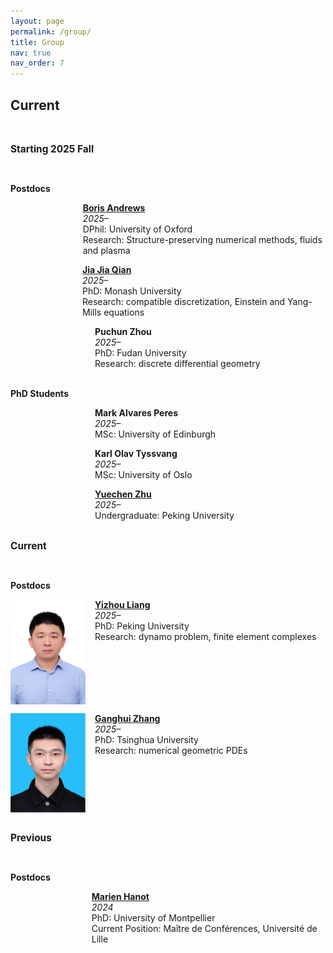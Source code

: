 ```yaml
---
layout: page
permalink: /group/
title: Group
nav: true
nav_order: 7
---
```

## Current

<br>

<span style="font-size: 1.1em;"><strong>Starting 2025 Fall</strong></span>

<br>

<span style="font-size: 1em;"><strong>Postdocs</strong></span>

<div style="display: flex; align-items: flex-start; margin-top: 1em;">
  <div style="width: 120px; margin-right: 15px;"></div>
  <div>
    <strong><a href="https://borisandrews.github.io">Boris Andrews</a></strong><br>
    <em>2025–</em><br>
    DPhil: University of Oxford<br>
    Research: Structure-preserving numerical methods, fluids and plasma
  </div>
</div>

<div style="display: flex; align-items: flex-start; margin-top: 1em;">
  <div style="width: 120px; margin-right: 15px;"></div>
  <div>
    <strong><a href="https://scholar.google.it/citations?user=LwtzvicAAAAJ&hl=it">Jia Jia Qian</a></strong><br>
    <em>2025–</em><br>
    PhD: Monash University<br>
    Research: compatible discretization, Einstein and Yang-Mills equations
  </div>
</div>

<div style="display: flex; align-items: flex-start; margin-top: 1em;">
  <div style="width: 120px; margin-right: 15px;"></div>
  <div>
    <strong>Puchun Zhou</strong><br>
    <em>2025–</em><br>
    PhD: Fudan University<br>
    Research: discrete differential geometry
  </div>
</div>

<br>

<span style="font-size: 1em;"><strong>PhD Students</strong></span>

<div style="display: flex; align-items: flex-start; margin-top: 1em;">
  <div style="width: 120px; margin-right: 15px;"></div>
  <div>
    <strong>Mark Alvares Peres</strong><br>
    <em>2025–</em><br>
    MSc: University of Edinburgh
  </div>
</div>

<div style="display: flex; align-items: flex-start; margin-top: 1em;">
  <div style="width: 120px; margin-right: 15px;"></div>
  <div>
    <strong>Karl Olav Tyssvang</strong><br>
    <em>2025–</em><br>
    MSc: University of Oslo
  </div>
</div>

<div style="display: flex; align-items: flex-start; margin-top: 1em;">
  <div style="width: 120px; margin-right: 15px;"></div>
  <div>
    <strong><a href="https://zzzyc001.github.io">Yuechen Zhu</a></strong><br>
    <em>2025–</em><br>
    Undergraduate: Peking University
  </div>
</div>

<br>

<span style="font-size: 1.1em;"><strong>Current</strong></span>

<br>

<span style="font-size: 1em;"><strong>Postdocs</strong></span>

<div style="display: flex; align-items: flex-start; margin-top: 1em;">
  <img src="../assets/img/YizhouLiang.jpg" alt="Yizhou Liang" style="width: 120px; margin-right: 15px;">
  <div>
    <strong><a href="https://scholar.google.com/citations?user=Z4bLK94AAAAJ&hl=en">Yizhou Liang</a></strong><br>
    <em>2025–</em><br>
    PhD: Peking University<br>
    Research: dynamo problem, finite element complexes
  </div>
</div>

<div style="display: flex; align-items: flex-start; margin-top: 1em;">
  <img src="../assets/img/GanghuiZhang.jpg" alt="Ganghui Zhang" style="width: 120px; margin-right: 15px;">
  <div>
    <strong><a href="https://ganghui-zhang.github.io/">Ganghui Zhang</a></strong><br>
    <em>2025–</em><br>
    PhD: Tsinghua University<br>
    Research: numerical geometric PDEs
  </div>
</div>

<br>

<span style="font-size: 1.1em;"><strong>Previous</strong></span>

<br>

<span style="font-size: 1em;"><strong>Postdocs</strong></span>

<div style="display: flex; align-items: flex-start; margin-top: 1em;">
  <div style="width: 120px; margin-right: 15px;"></div>
  <div>
    <strong><a href="https://marienhanot.fr">Marien Hanot</a></strong><br>
    <em>2024</em><br>
    PhD: University of Montpellier<br>
    Current Position: Maître de Conférences, Université de Lille
  </div>
</div>